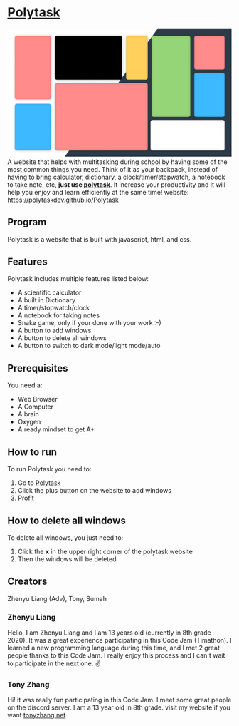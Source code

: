 # [Polytask](https://polytaskdev.github.io/Polytask/)
![image](logo.png)
A website that helps with multitasking during school by having some of the most common things you need. Think of it as your backpack, instead of having to bring calculator, dictionary, a clock/timer/stopwatch, a notebook to take note, etc, **just use [polytask](https://polytaskdev.github.io/Polytask/)**. It increase your productivity and it will help you enjoy and learn efficiently at the same time! website: https://polytaskdev.github.io/Polytask

## Program
Polytask is a website that is built with javascript, html, and css.

## Features
Polytask includes multiple features listed below:
- A scientific calculator
- A built in Dictionary
- A timer/stopwatch/clock
- A notebook for taking notes
- Snake game, only if your done with your work :-)
- A button to add windows
- A button to delete all windows
- A button to switch to dark mode/light mode/auto

## Prerequisites
You need a:
- Web Browser
- A Computer
- A brain
- Oxygen
- A ready mindset to get A+

## How to run
To run Polytask you need to:
1. Go to [Polytask](https://polytaskdev.github.io/Polytask/)
2. Click the plus button on the website to add windows
3. Profit

## How to delete all windows
To delete all windows, you just need to:
1. Click the **x** in the upper right corner of the polytask website
2. Then the windows will be deleted

## Creators
Zhenyu Liang (Adv), Tony, Sumah

### Zhenyu Liang
Hello, I am Zhenyu Liang and I am 13 years old (currently in 8th grade 2020).
It was a great experience participating in this Code Jam (Timathon). I learned
a new programming language during this time, and I met 2 great people thanks to this Code Jam.
I really enjoy this process and I can't wait to participate in the next one. ✌


### Tony Zhang
Hi! it was really fun participating in this Code Jam. I meet some great people on the discord server. 
I am a 13 year old in 8th grade.
visit my website if you want [tonyzhang.net](http://tonyzhang.net)
